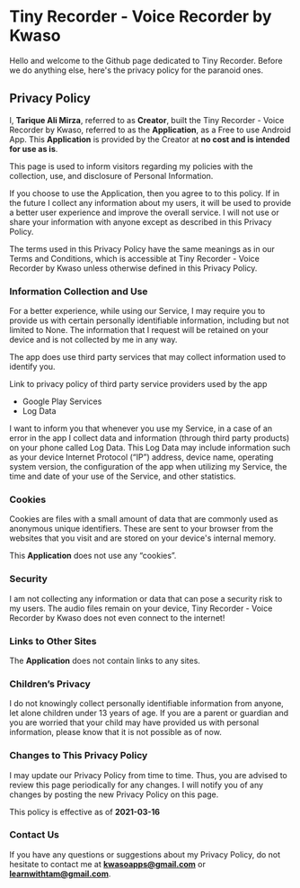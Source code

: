 # Tiny Recorder - Voice Recorder by Kwaso

Hello and welcome to the Github page dedicated to Tiny Recorder. Before we do anything else, here's the privacy policy for the paranoid ones.

## Privacy Policy
I, **Tarique Ali Mirza**, referred to as **Creator**, built the Tiny Recorder - Voice Recorder by Kwaso, referred to as the **Application**, as a Free to use Android App. This **Application** is provided by the Creator at **no cost and is intended for use as is**.

This page is used to inform visitors regarding my policies with the collection, use, and disclosure of Personal Information.

If you choose to use the Application, then you agree to to this policy. If in the future I collect any information about my users, it will be used to provide a better user experience and improve the overall service. I will not use or share your information with anyone except as described in this Privacy Policy.

The terms used in this Privacy Policy have the same meanings as in our Terms and Conditions, which is accessible at Tiny Recorder - Voice Recorder by Kwaso unless otherwise defined in this Privacy Policy.

### Information Collection and Use

For a better experience, while using our Service, I may require you to provide us with certain personally identifiable information, including but not limited to None. The information that I request will be retained on your device and is not collected by me in any way.

The app does use third party services that may collect information used to identify you.

Link to privacy policy of third party service providers used by the app

- Google Play Services
- Log Data

I want to inform you that whenever you use my Service, in a case of an error in the app I collect data and information (through third party products) on your phone called Log Data. This Log Data may include information such as your device Internet Protocol (“IP”) address, device name, operating system version, the configuration of the app when utilizing my Service, the time and date of your use of the Service, and other statistics.

### Cookies

Cookies are files with a small amount of data that are commonly used as anonymous unique identifiers. These are sent to your browser from the websites that you visit and are stored on your device's internal memory.

This **Application** does not use any “cookies”.

### Security
I am not collecting any information or data that can pose a security risk to my users. The audio files remain on your device, Tiny Recorder - Voice Recorder by Kwaso does not even connect to the internet!

### Links to Other Sites

The **Application** does not contain links to any sites.

### Children’s Privacy

I do not knowingly collect personally identifiable information from anyone, let alone children under 13 years of age. If you are a parent or guardian and you are worried that your child may have provided us with personal information, please know that it is not possible as of now.

### Changes to This Privacy Policy

I may update our Privacy Policy from time to time. Thus, you are advised to review this page periodically for any changes. I will notify you of any changes by posting the new Privacy Policy on this page.

This policy is effective as of **2021-03-16**

### Contact Us

If you have any questions or suggestions about my Privacy Policy, do not hesitate to contact me at **kwasoapps@gmail.com** or **learnwithtam@gmail.com**.

